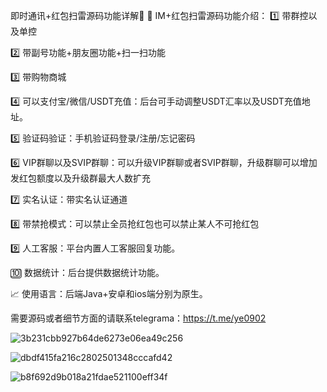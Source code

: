 即时通讯+红包扫雷源码功能详解🎉
📱 IM+红包扫雷源码功能介绍：
1️⃣ 带群控以及单控

2️⃣ 带副号功能+朋友圈功能+扫一扫功能

3️⃣ 带购物商城

4️⃣ 可以支付宝/微信/USDT充值：后台可手动调整USDT汇率以及USDT充值地址。

5️⃣ 验证码验证：手机验证码登录/注册/忘记密码

6️⃣ VIP群聊以及SVIP群聊：可以升级VIP群聊或者SVIP群聊，升级群聊可以增加发红包额度以及升级群最大人数扩充

7️⃣ 实名认证：带实名认证通道

8️⃣ 带禁抢模式：可以禁止全员抢红包也可以禁止某人不可抢红包

9️⃣ 人工客服：平台内置人工客服回复功能。

🔟 数据统计：后台提供数据统计功能。

📈 使用语言：后端Java+安卓和ios端分别为原生。

需要源码或者细节方面的请联系telegrama：https://t.me/ye0902

![3b231cbb927b64de6273e06ea49c256](https://github.com/user-attachments/assets/93d2b804-0a67-4f3a-8fab-7a9da84cd369)

![dbdf415fa216c2802501348cccafd42](https://github.com/user-attachments/assets/ba15102e-c90d-4d9f-b6a7-57002e51fb89)

![b8f692d9b018a21fdae521100eff34f](https://github.com/user-attachments/assets/8f6c545b-5587-4107-ae65-d4c0cdc4c985)


